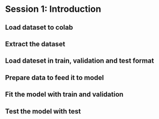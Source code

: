 # Session 1: Introduction

## Load dataset to colab

## Extract the dataset

## Load dateset in train, validation and test format

## Prepare data to feed it to model

## Fit the model with train and validation

## Test the model with test

